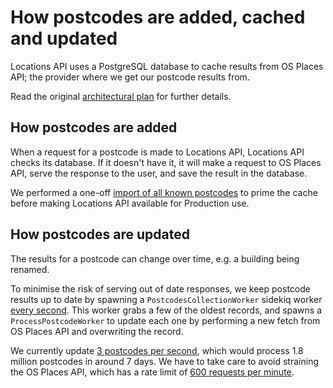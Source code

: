 # How postcodes are added, cached and updated

Locations API uses a PostgreSQL database to cache results from OS Places API; the provider where we get our postcode results from.

Read the original [architectural plan](https://docs.google.com/document/d/1p29g1SQgi2obQnPPsl9amx7xmrJonyH4tRbVMAhXy-A/edit#heading=h.1itfmfgfsgg7) for further details.

## How postcodes are added

When a request for a postcode is made to Locations API, Locations API checks its database.
If it doesn't have it, it will make a request to OS Places API, serve the response to the user, and save the result in the database.

We performed a one-off [import of all known postcodes](https://github.com/alphagov/locations-api/pull/71) to prime the cache before making Locations API available for Production use.

## How postcodes are updated

The results for a postcode can change over time, e.g. a building being renamed.

To minimise the risk of serving out of date responses, we keep postcode results up to date by spawning a `PostcodesCollectionWorker` sidekiq worker [every second](https://github.com/alphagov/locations-api/blob/b4575d39f33a9609245fd394a65f95296e332e11/config/sidekiq.yml#L12-L14). This worker grabs a few of the oldest records, and spawns a `ProcessPostcodeWorker` to update each one by performing a new fetch from OS Places API and overwriting the record.

We currently update [3 postcodes per second](https://github.com/alphagov/locations-api/blob/b4575d39f33a9609245fd394a65f95296e332e11/app/workers/postcodes_collection_worker.rb#L5), which would process 1.8 million postcodes in around 7 days. We have to take care to avoid straining the OS Places API, which has a rate limit of [600 requests per minute](https://osdatahub.os.uk/support/plans#:~:text=All%20our%20API%20data%20(OS%20OpenData%20and%20Premium)%20are%20subject%20to%20a%20600%20transactions%2Dper%2Dminute%20throttle%20for%20your%20live%20projects).
